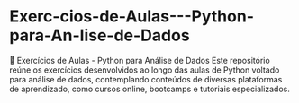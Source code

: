 # Exerc-cios-de-Aulas---Python-para-An-lise-de-Dados
📘 Exercícios de Aulas - Python para Análise de Dados  Este repositório reúne os exercícios desenvolvidos ao longo das aulas de Python voltado para análise de dados, contemplando conteúdos de diversas plataformas de aprendizado, como cursos online, bootcamps e tutoriais especializados.
